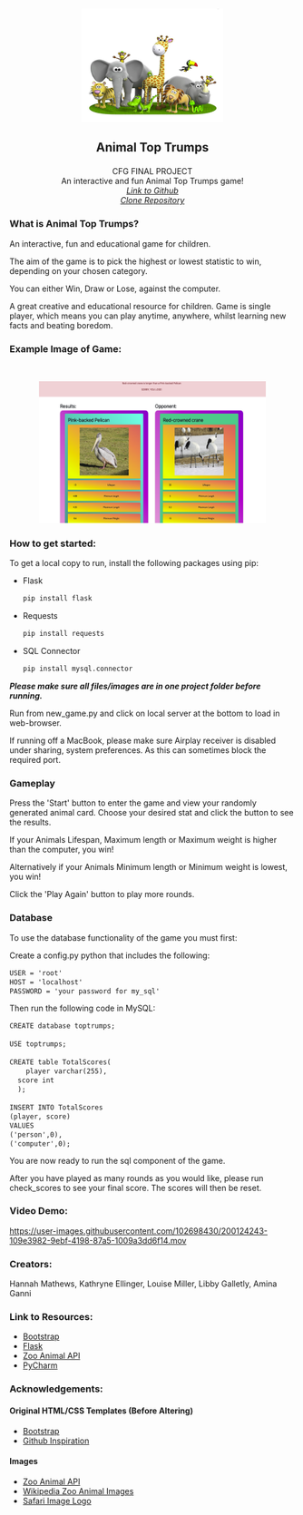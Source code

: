<br />
<p align="center">
    <img src="static/safari.png" alt="safari_logo" width="250" height="200"></p>

## <p align="center"><strong>Animal Top Trumps</strong>
<p align="center">
    CFG FINAL PROJECT<br>
An interactive and fun Animal Top Trumps game!<br>
<a href="https://github.com/hanmat44/CFGFinalProject"><i>Link to Github</i></a>
<a href="https://github.com/hanmat44/CFGFinalProject.git"><i><br>Clone Repository</i></a>
    </p>

### What is Animal Top Trumps?

An interactive, fun and educational game for children.

The aim of the game is to pick the highest or lowest statistic to win, depending on your chosen category.

You can either Win, Draw or Lose, against the computer.

A great creative and educational resource for children. Game is single player, which means you can play anytime, anywhere, whilst learning new facts and beating boredom.

### Example Image of Game:
<br>
<p align="center">
    <img src="static/example.png" alt="safari_logo" width="400" height="250">
  </p>

### How to get started:

To get a local copy to run, install the following packages using pip:

- Flask
  ```sh
  pip install flask
  
- Requests
  ```sh
  pip install requests
  
- SQL Connector
  ```sh
  pip install mysql.connector

***Please make sure all files/images are in one project folder before running.***

Run from new_game.py and click on local server at the bottom to load in web-browser.

If running off a MacBook, please make sure Airplay receiver is disabled under sharing, system preferences.
As this can sometimes block the required port. 

### Gameplay

Press the 'Start' button to enter the game and view your randomly generated animal card.
Choose your desired stat and click the button to see the results.

If your Animals Lifespan, Maximum length or Maximum weight is higher than the computer, you win!

Alternatively if your Animals Minimum length or Minimum weight is lowest, you win!

Click the 'Play Again' button to play more rounds.

### Database 

To use the database functionality of the game you must first:

Create a config.py python that includes the following:<br>

    
    USER = 'root'
    HOST = 'localhost'
    PASSWORD = 'your password for my_sql'

Then run the following code in MySQL:<br>

    CREATE database toptrumps; 

    USE toptrumps;

    CREATE table TotalScores(
        player varchar(255),
      score int
      );

    INSERT INTO TotalScores
    (player, score)
    VALUES
    ('person',0),
    ('computer',0);

You are now ready to run the sql component of the game.

After you have played as many rounds as you would like, please run check_scores to see your final score. The scores will then be reset.

### Video Demo:

https://user-images.githubusercontent.com/102698430/200124243-109e3982-9ebf-4198-87a5-1009a3dd6f14.mov


### Creators:

Hannah Mathews, Kathryne Ellinger, Louise Miller, Libby Galletly, Amina Ganni

### Link to Resources:

- [Bootstrap](https://getbootstrap.com)
- [Flask](https://flask.palletsprojects.com)
- [Zoo Animal API](https://zoo-animal-api.herokuapp.com)
- [PyCharm](https://www.jetbrains.com/pycharm/)

### Acknowledgements:

#### Original HTML/CSS Templates (Before Altering)
- [Bootstrap](https://getbootstrap.com)
- [Github Inspiration](https://github.com/catprior?tab=repositories)

#### Images
- [Zoo Animal API](https://zoo-animal-api.herokuapp.com)
- [Wikipedia Zoo Animal Images](https://www.wikipedia.com)
- [Safari Image Logo](https://ih0.redbubble.net/image.366065656.8788/flat,1000x1000,075,f.u3.jpg)




